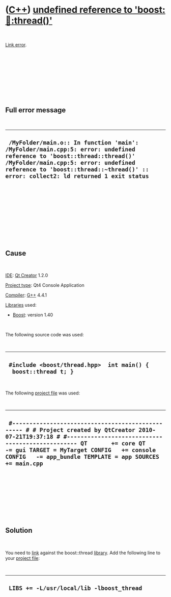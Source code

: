 



 

 

 

 

 

([C++](Cpp.md)) [undefined reference to 'boost::thread::thread()'](CppLinkErrorUndefinedReferenceToBoostThread.md)
====================================================================================================================

 

[Link error](CppLinkError.md).

 

 

 

 

 

Full error message
------------------

 

  ------------------------------------------------------------------------------------------------------------------------------------------------------------------------------------------------------------------------------------------------------
  ` /MyFolder/main.o:: In function 'main': /MyFolder/main.cpp:5: error: undefined reference to 'boost::thread::thread()' /MyFolder/main.cpp:5: error: undefined reference to 'boost::thread::~thread()' :: error: collect2: ld returned 1 exit status`
  ------------------------------------------------------------------------------------------------------------------------------------------------------------------------------------------------------------------------------------------------------

 

 

 

 

 

 

Cause
-----

 

[IDE](CppIde.md): [Qt Creator](CppQtCreator.md) 1.2.0

[Project type](CppQtProjectType.md): Qt4 Console Application

[Compiler](CppCompiler.md): [G++](CppGpp.md) 4.4.1

[Libraries](CppLibrary.md) used:

-   [Boost](CppBoost.md): version 1.40

 

The following source code was used:

 

  -------------------------------------------------------------------
  ` #include <boost/thread.hpp>  int main() {   boost::thread t; }`
  -------------------------------------------------------------------

 

The following [project file](CppQtProjectFile.md) was used:

 

  --------------------------------------------------------------------------------------------------------------------------------------------------------------------------------------------------------------------------------------------------------------------------------------------------
  ` #------------------------------------------------- # # Project created by QtCreator 2010-07-21T19:37:18 # #------------------------------------------------- QT       += core QT       -= gui TARGET = MyTarget CONFIG   += console CONFIG   -= app_bundle TEMPLATE = app SOURCES += main.cpp`
  --------------------------------------------------------------------------------------------------------------------------------------------------------------------------------------------------------------------------------------------------------------------------------------------------

 

 

 

 

 

Solution
--------

 

You need to [link](CppLink.md) against the boost::thread
[library](CppLibrary.md). Add the following line to your [project
file](CppQtProjectFile.md):

 

  --------------------------------------------
  ` LIBS += -L/usr/local/lib -lboost_thread`
  --------------------------------------------

 

 

 

 

 





 



